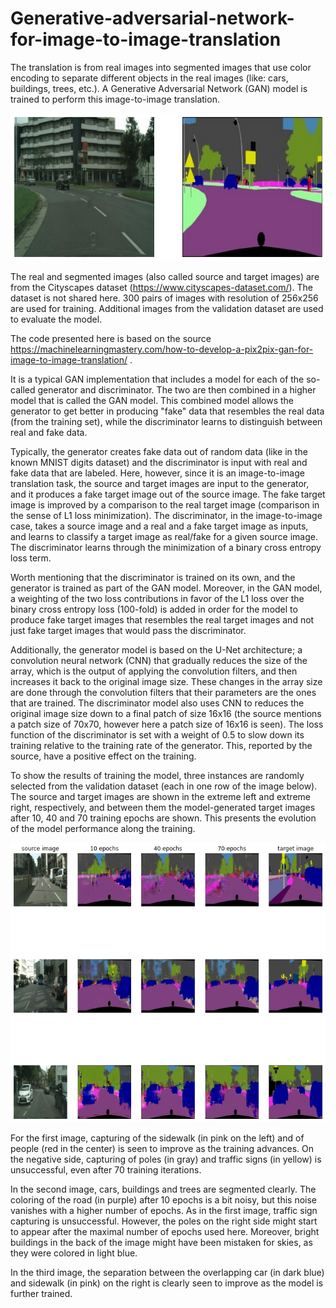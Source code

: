 # Generative-adversarial-network-for-image-to-image-translation

The translation is from real images into segmented images that use color encoding to separate different objects in the real images (like: cars, buildings, trees, etc.). A Generative Adversarial Network (GAN) model is trained to perform this image-to-image translation.

![img1](https://github.com/Morikky/Generative-adversarial-network-for-image-to-image-translation/blob/main/Plots/Example_img_from_dataset.png)

The real and segmented images (also called source and target images) are from the Cityscapes dataset (https://www.cityscapes-dataset.com/). The dataset is not shared here. 300 pairs of images with resolution of 256x256 are used for training. Additional images from the validation dataset are used to evaluate the model. 

The code presented here is based on the source https://machinelearningmastery.com/how-to-develop-a-pix2pix-gan-for-image-to-image-translation/ . 

It is a typical GAN implementation that includes a model for each of the so-called generator and discriminator. The two are then combined in a higher model that is called the GAN model. This combined model allows the generator to get better in producing "fake" data that resembles the real data (from the training set), while the discriminator learns to distinguish between real and fake data. 

Typically, the generator creates fake data out of random data (like in the known MNIST digits dataset) and the discriminator is input with real and fake data that are labeled. Here, however, since it is an image-to-image translation task, the source and target images are input to the generator, and it produces a fake target image out of the source image. The fake target image is improved by a comparison to the real target image (comparison in the sense of L1 loss minimization). The discriminator, in the image-to-image case, takes a source image and a real and a fake target image as inputs, and learns to classify a target image as real/fake for a given source image. The discriminator learns through the minimization of a binary cross entropy loss term. 

Worth mentioning that the discriminator is trained on its own, and the generator is trained as part of the GAN model. Moreover, in the GAN model, a weighting of the two loss contributions in favor of the L1 loss over the binary cross entropy loss (100-fold) is added in order for the model to produce fake target images that resembles the real target images and not just fake target images that would pass the discriminator.

Additionally, the generator model is based on the U-Net architecture; a convolution neural network (CNN) that gradually reduces the size of the array, which is the output of applying the convolution filters, and then increases it back to the original image size. These changes in the array size are done through the convolution filters that their parameters are the ones that are trained. The discriminator model also uses CNN to reduces the original image size down to a final patch of size 16x16 (the source mentions a patch size of 70x70, however here a patch size of 16x16 is seen). The loss function of the discriminator is set with a weight of 0.5 to slow down its training relative to the training rate of the generator. This, reported by the source, have a positive effect on the training. 

To show the results of training the model, three instances are randomly selected from the validation dataset (each in one row of the image below). The source and target images are shown in the extreme left and extreme right, respectively, and between them the model-generated target images after 10, 40 and 70 training epochs are shown. This presents the evolution of the model performance along the training. 

![image grid](https://github.com/Morikky/Generative-adversarial-network-for-image-to-image-translation/blob/main/Plots/image_grid.png)

For the first image, capturing of the sidewalk (in pink on the left) and of people (red in the center) is seen to improve as the training advances. On the negative side, capturing of poles (in gray) and traffic signs (in yellow) is unsuccessful, even after 70 training iterations. 

In the second image, cars, buildings and trees are segmented clearly. The coloring of the road (in purple) after 10 epochs is a bit noisy, but this noise vanishes with a higher number of epochs. As in the first image, traffic sign capturing is unsuccessful. However, the poles on the right side might start to appear after the maximal number of epochs used here. Moreover, bright buildings in the back of the image might have been mistaken for skies, as they were colored  in light blue. 

In the third image, the separation between the overlapping car (in dark blue) and sidewalk (in pink) on the right is clearly seen to improve as the model is further trained.  




